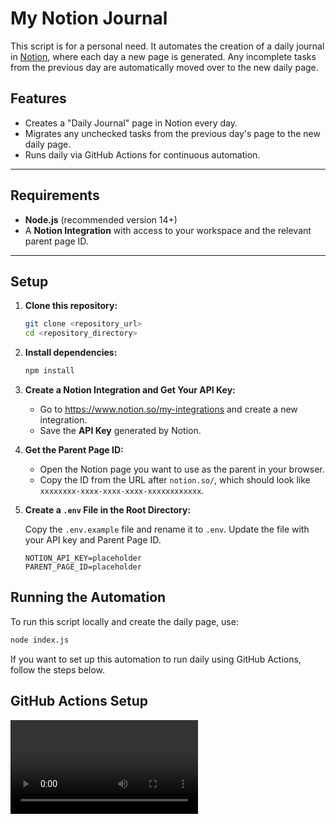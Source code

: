 # My Notion Journal

This script is for a personal need. It automates the creation of a daily journal in [Notion](https://notion.so), where each day a new page is generated. Any incomplete tasks from the previous day are automatically moved over to the new daily page.

## Features

- Creates a "Daily Journal" page in Notion every day.
- Migrates any unchecked tasks from the previous day's page to the new daily page.
- Runs daily via GitHub Actions for continuous automation.

---

## Requirements

- **Node.js** (recommended version 14+)
- A **Notion Integration** with access to your workspace and the relevant parent page ID.

---

## Setup

1. **Clone this repository:**

   ```bash
   git clone <repository_url>
   cd <repository_directory>
   ```

2. **Install dependencies:**

   ```bash
   npm install
   ```

3. **Create a Notion Integration and Get Your API Key:**

   - Go to https://www.notion.so/my-integrations and create a new integration.
   - Save the **API Key** generated by Notion.

4. **Get the Parent Page ID:**

   - Open the Notion page you want to use as the parent in your browser.
   - Copy the ID from the URL after `notion.so/`, which should look like `xxxxxxxx-xxxx-xxxx-xxxx-xxxxxxxxxxxx`.

5. **Create a `.env` File in the Root Directory:**

   Copy the `.env.example` file and rename it to `.env`. Update the file with your API key and Parent Page ID.

   ```plaintext
   NOTION_API_KEY=placeholder
   PARENT_PAGE_ID=placeholder
   ```

## Running the Automation

To run this script locally and create the daily page, use:

```bash
node index.js
```

If you want to set up this automation to run daily using GitHub Actions, follow the steps below.

## GitHub Actions Setup

![GitHub Actions Demo](./github-actions.mov)
